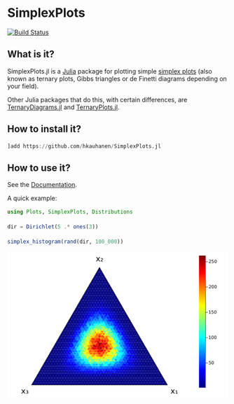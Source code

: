 # SimplexPlots

[![Build Status](https://github.com/hkauhanen/SimplexPlots.jl/actions/workflows/CI.yml/badge.svg?branch=main)](https://github.com/hkauhanen/SimplexPlots.jl/actions/workflows/CI.yml?query=branch%3Amain)


## What is it?

SimplexPlots.jl is a [Julia](https://julialang.org) package for plotting simple [simplex plots](https://en.wikipedia.org/wiki/Ternary_plot) (also known as ternary plots, Gibbs triangles or de Finetti diagrams depending on your field).

Other Julia packages that do this, with certain differences, are [TernaryDiagrams.jl](https://github.com/stelmo/TernaryDiagrams.jl) and [TernaryPlots.jl](https://github.com/jacobusmmsmit/TernaryPlots.jl).


## How to install it?

```julia
]add https://github.com/hkauhanen/SimplexPlots.jl
```

## How to use it?

See the [Documentation](https://hkauhanen.github.io/SimplexPlots.jl).

A quick example:

```julia
using Plots, SimplexPlots, Distributions

dir = Dirichlet(5 .* ones(3))

simplex_histogram(rand(dir, 100_000))
```

![](histo2.png)


